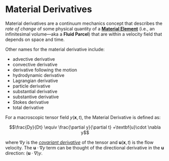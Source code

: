# Material Derivatives

Material derivatives are a continuum mechanics concept that describes the *rate of change* of some physical quantity of a **[Material Element](https://en.wikipedia.org/wiki/Fluid_parcel)** (i.e., an infinitesimal volume—aka a **Fluid Parcel**) that are within a velocity field that depends on space and time. 

Other names for the material derivative include:

- advective derivative
- convective derivative
- derivative following the motion
- hydrodynamic derivative
- Lagrangian derivative
- particle derivative
- substantial derivative
- substantive derivative
- Stokes derivative
- total derivative

For a macroscopic tensor field $y(\textbf{x}, t)$, the Material Derivative is defined as:

$$\frac{Dy}{Dt} \equiv \frac{\partial y}{\partial t} +\textbf{u}\cdot \nabla y$$

where $\nabla y$ is the *[covariant derivative](https://en.wikipedia.org/wiki/Covariant_derivative)* of the tensor and $\textbf{u}(\textbf{x}, t)$ is the flow velocity. The $\textbf{u}\cdot \nabla y$ term can be thought of the directional derivative in the $\textbf{u}$ direction: $(\textbf{u}\cdot \nabla)y$.